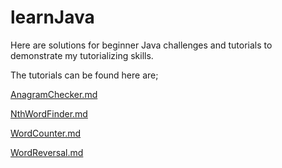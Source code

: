# learnJava

Here are solutions for beginner Java challenges and tutorials to demonstrate my tutorializing skills.

The tutorials can be found here are;

[AnagramChecker.md](https://github.com/mervetemizer41/learnJava/blob/main/doc/AnagramChecker.md)

[NthWordFinder.md](https://github.com/mervetemizer41/learnJava/blob/main/doc/NthWordFinder.md)

[WordCounter.md](https://github.com/mervetemizer41/learnJava/blob/main/doc/WordCounter.md)

[WordReversal.md](https://github.com/mervetemizer41/learnJava/blob/main/doc/WordReversal.md)
